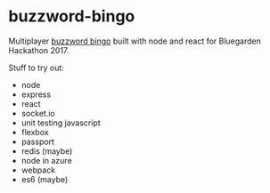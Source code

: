 # buzzword-bingo
Multiplayer [buzzword bingo](https://en.wikipedia.org/wiki/Buzzword_bingo) built with node and react for Bluegarden Hackathon 2017.

Stuff to try out:

* node 
* express
* react
* socket.io
* unit testing javascript
* flexbox
* passport
* redis (maybe)
* node in azure
* webpack
* es6 (maybe)
